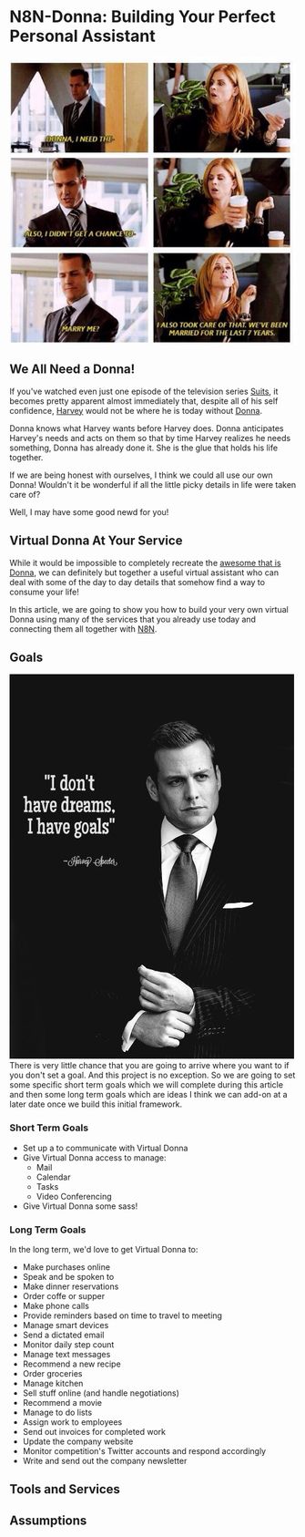 # N8N-Donna: Building Your Perfect Personal Assistant
<div align="center">

![Donna](../img/Donna.jpg)

<div>
<div align="left">

## We All Need a Donna!

If you've watched even just one episode of the television series <a href="https://www.usanetwork.com/suits" target="_blank">Suits</a>, it becomes pretty apparent almost immediately that, despite all of his self confidence, <a href="https://suits.fandom.com/wiki/Harvey_Specter" target="_blank">Harvey</a> would not be where he is today without <a href="https://suits.fandom.com/wiki/Donna_Paulsen" target="_blank">Donna</a>.

Donna knows what Harvey wants before Harvey does. Donna anticipates Harvey's needs and acts on them so that by time Harvey realizes he needs something, Donna has already done it. She is the glue that holds his life together.

If we are being honest with ourselves, I think we could all use our own Donna! Wouldn't it be wonderful if all the little picky details in life were taken care of?

Well, I may have some good newd for you!

## Virtual Donna At Your Service

While it would be impossible to completely recreate the <a href="https://www.youtube.com/watch?v=3TMNcCquWhg" target="_blank">awesome that is Donna</a>, we can definitely but together a useful virtual assistant who can deal with some of the day to day details that somehow find a way to consume your life!

In this article, we are going to show you how to build your very own virtual Donna using many of the services that you already use today and connecting them all together with <a href="https://n8n.io" target="_blank">N8N</a>.

## Goals
![Harvey Goals](../img/HarveyGoals.jpeg)
There is very little chance that you are going to arrive where you want to if you don't set a goal. And this project is no exception. So we are going to set some specific short term goals which we will complete during this article and then some long term goals which are ideas I think we can add-on at a later date once we build this initial framework.

### Short Term Goals
* Set up a to communicate with Virtual Donna
* Give Virtual Donna access to manage:
  * Mail
  * Calendar
  * Tasks
  * Video Conferencing
* Give Virtual Donna some sass!

### Long Term Goals
In the long term, we'd love to get Virtual Donna to:
  * Make purchases online
  * Speak and be spoken to
  * Make dinner reservations
  * Order coffe or supper
  * Make phone calls
  * Provide reminders based on time to travel to meeting
  * Manage smart devices
  * Send a dictated email
  * Monitor daily step count
  * Manage text messages
  * Recommend a new recipe
  * Order groceries
  * Manage kitchen
  * Sell stuff online (and handle negotiations)
  * Recommend a movie
  * Manage to do lists
  * Assign work to employees
  * Send out invoices for completed work
  * Update the company website
  * Monitor competition's Twitter accounts and respond accordingly
  * Write and send out the company newsletter

## Tools and Services


## Assumptions


</div>
